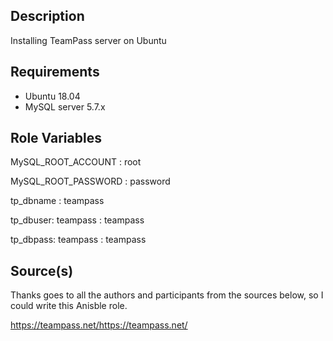 ## Description
Installing TeamPass server on Ubuntu

## Requirements
- Ubuntu 18.04
- MySQL server 5.7.x


## Role Variables

  MySQL_ROOT_ACCOUNT  : root

  MySQL_ROOT_PASSWORD : password

  tp_dbname           : teampass

  tp_dbuser: teampass : teampass

  tp_dbpass: teampass : teampass

## Source(s)
Thanks goes to all the authors and participants from
the sources below, so I could write this Anisble role.

https://teampass.net/https://teampass.net/
